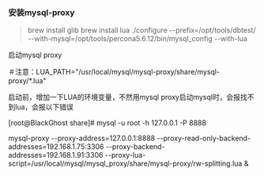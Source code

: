 ### 安装mysql-proxy
> brew install glib
> brew install lua
>  ./configure --prefix=/opt/tools/dbtest/ --with-mysql=/opt/tools/percona5.6.12/bin/mysql_config --with-lua


启动mysql proxy

＃注意：LUA_PATH="/usr/local/mysql/mysql-proxy/share/mysql-proxy/*.lua"

启动前，增加一下LUA的环境变量，不然用mysql proxy启动mysql时，会报找不到lua，会报以下错误

[root@BlackGhost share]# mysql -u root -h 127.0.0.1 -P 8888


mysql-proxy --proxy-address=127.0.0.1:8888 --proxy-read-only-backend-addresses=192.168.1.75:3306 --proxy-backend-addresses=192.168.1.91:3306 --proxy-lua-script=/usr/local/mysql/mysql_proxy/share/mysql-proxy/rw-splitting.lua &
 
